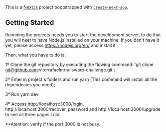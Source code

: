 This is a [Next.js](https://nextjs.org/) project bootstrapped with [`create-next-app`](https://github.com/vercel/next.js/tree/canary/packages/create-next-app).

## Getting Started

Runnning the projects needs you to start the development server, to do that you will neet to have 
Node.js installed on your machine. If you don't have it yet, please access https://nodejs.org/en/ 
and install it. 

Then, what you have to do is: 

1º Clone the git repository by executing the flowing command: 'git clone git@github.com:vitorrafaelm/railsware-challenge.git'; 

2º Enter in project's folders and run yarn (This command will install all the dependecies you need); 

3º Run yarn dev 

4º Access http://localhost:3000/login, http://localhost:3000/recover_password and http://localhost:3000/upgrade to see all three
pages I did. 

**Atention: verify if the port 3000 is not busy. 
